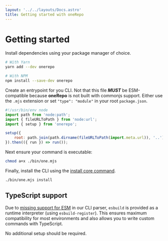 ```yaml
---
layout: '../../layouts/Docs.astro'
title: Getting started with oneRepo
---
```


# Getting started

Install dependencies using your package manager of choice.

```sh
# With Yarn
yarn add --dev onerepo

# With NPM
npm install --save-dev onerepo
```

Create an entrypoint for you CLI. Not that this file _**MUST**_ be ESM-compatible because **oneRepo** is not built with commonjs support. Either use the `.mjs` extension or set `"type": "module"` in your root `package.json`.

```js title="./bin/one.mjs"
#!/usr/bin/env node
import path from 'node:path';
import { fileURLToPath } from 'node:url';
import { setup } from 'onerepo';

setup({
	root: path.join(path.dirname(fileURLToPath(import.meta.url)), '..'),
}).then(({ run }) => run());
```

Next ensure your command is executable:

```sh
chmod a+x ./bin/one.mjs
```

Finally, install the CLI using the [install core command](/docs/core/install/).

```sh
./bin/one.mjs install
```

## TypeScript support

Due to [missing support for ESM](https://github.com/yargs/yargs/issues/571) in our CLI parser, `esbuild` is provided as a runtime interpreter (using `esbuild-register`). This ensures maximum compatibility for most environments and also allows you to write custom commands with TypeScript.

No additional setup should be required.
